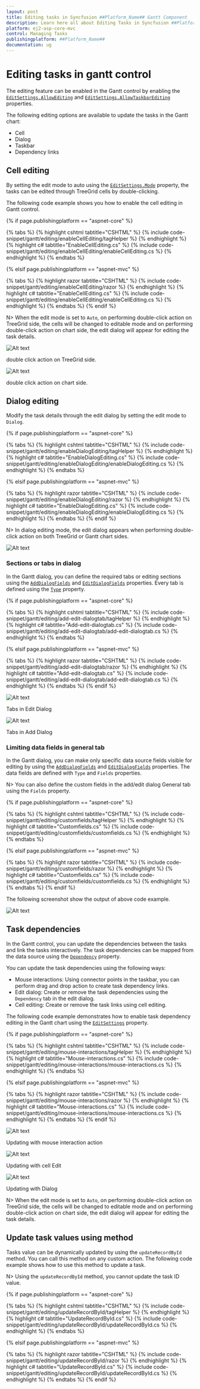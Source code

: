 ```yaml
---
layout: post
title: Editing tasks in Syncfusion ##Platform_Name## Gantt Component
description: Learn here all about Editing Tasks in Syncfusion ##Platform_Name## Gantt component of Syncfusion Essential JS 2 and more.
platform: ej2-asp-core-mvc
control: Managing Tasks
publishingplatform: ##Platform_Name##
documentation: ug
---
```



# Editing tasks in gantt control

The editing feature can be enabled in the Gantt control by enabling the [`EditSettings.AllowEditing`](https://help.syncfusion.com/cr/aspnetcore-js2/Syncfusion.EJ2.Gantt.GanttEditSettings.html#Syncfusion_EJ2_Gantt_GanttEditSettings_AllowEditing) and [`EditSettings.AllowTaskbarEditing`](https://help.syncfusion.com/cr/aspnetcore-js2/Syncfusion.EJ2.Gantt.GanttEditSettings.html#Syncfusion_EJ2_Gantt_GanttEditSettings_AllowTaskbarEditing) properties.

The following editing options are available to update the tasks in the Gantt chart:
* Cell
* Dialog
* Taskbar
* Dependency links

## Cell editing

By setting the edit mode to auto using the [`EditSettings.Mode`](https://help.syncfusion.com/cr/aspnetcore-js2/Syncfusion.EJ2.Gantt.GanttEditSettings.html#Syncfusion_EJ2_Gantt_GanttEditSettings_Mode) property, the tasks can be edited through TreeGrid cells by double-clicking.

The following code example shows you how to enable the cell editing in Gantt control.

{% if page.publishingplatform == "aspnet-core" %}

{% tabs %}
{% highlight cshtml tabtitle="CSHTML" %}
{% include code-snippet/gantt/editing/enableCellEditing/tagHelper %}
{% endhighlight %}
{% highlight c# tabtitle="EnableCellEditing.cs" %}
{% include code-snippet/gantt/editing/enableCellEditing/enableCellEditing.cs %}
{% endhighlight %}
{% endtabs %}

{% elsif page.publishingplatform == "aspnet-mvc" %}

{% tabs %}
{% highlight razor tabtitle="CSHTML" %}
{% include code-snippet/gantt/editing/enableCellEditing/razor %}
{% endhighlight %}
{% highlight c# tabtitle="EnableCellEditing.cs" %}
{% include code-snippet/gantt/editing/enableCellEditing/enableCellEditing.cs %}
{% endhighlight %}
{% endtabs %}
{% endif %}



N> When the edit mode is set to `Auto`, on performing double-click action on TreeGrid side, the cells will be changed to editable mode and on performing double-click action on chart side, the edit dialog will appear for editing the task details.

![Alt text](images/enableCellEditing1.png)

double click action on TreeGrid side.

![Alt text](images/enableCellEditing2.png)

double click action on chart side.

## Dialog editing

Modify the task details through the edit dialog by setting the edit mode to `Dialog`.

{% if page.publishingplatform == "aspnet-core" %}

{% tabs %}
{% highlight cshtml tabtitle="CSHTML" %}
{% include code-snippet/gantt/editing/enableDialogEditing/tagHelper %}
{% endhighlight %}
{% highlight c# tabtitle="EnableDialogEditing.cs" %}
{% include code-snippet/gantt/editing/enableDialogEditing/enableDialogEditing.cs %}
{% endhighlight %}
{% endtabs %}

{% elsif page.publishingplatform == "aspnet-mvc" %}

{% tabs %}
{% highlight razor tabtitle="CSHTML" %}
{% include code-snippet/gantt/editing/enableDialogEditing/razor %}
{% endhighlight %}
{% highlight c# tabtitle="EnableDialogEditing.cs" %}
{% include code-snippet/gantt/editing/enableDialogEditing/enableDialogEditing.cs %}
{% endhighlight %}
{% endtabs %}
{% endif %}



N> In dialog editing mode, the edit dialog appears when performing double-click action on both TreeGrid or Gantt chart sides.

![Alt text](images/enableDialogEditing.png)

### Sections or tabs in dialog

In the Gantt dialog, you can define the required tabs or editing sections using the [`AddDialogFields`](https://help.syncfusion.com/cr/aspnetcore-js2/Syncfusion.EJ2.Gantt.Gantt.html#Syncfusion_EJ2_Gantt_Gantt_AddDialogFields) and [`EditDialogFields`](https://help.syncfusion.com/cr/aspnetcore-js2/Syncfusion.EJ2.Gantt.Gantt.html#Syncfusion_EJ2_Gantt_Gantt_EditDialogFields) properties. Every tab is defined using the [`Type`](https://help.syncfusion.com/cr/aspnetcore-js2/Syncfusion.EJ2.Gantt.DialogFieldType.html) property.

{% if page.publishingplatform == "aspnet-core" %}

{% tabs %}
{% highlight cshtml tabtitle="CSHTML" %}
{% include code-snippet/gantt/editing/add-edit-dialogtab/tagHelper %}
{% endhighlight %}
{% highlight c# tabtitle="Add-edit-dialogtab.cs" %}
{% include code-snippet/gantt/editing/add-edit-dialogtab/add-edit-dialogtab.cs %}
{% endhighlight %}
{% endtabs %}

{% elsif page.publishingplatform == "aspnet-mvc" %}

{% tabs %}
{% highlight razor tabtitle="CSHTML" %}
{% include code-snippet/gantt/editing/add-edit-dialogtab/razor %}
{% endhighlight %}
{% highlight c# tabtitle="Add-edit-dialogtab.cs" %}
{% include code-snippet/gantt/editing/add-edit-dialogtab/add-edit-dialogtab.cs %}
{% endhighlight %}
{% endtabs %}
{% endif %}



![Alt text](images/add-edit-dialogtab.png)

Tabs in Edit Dialog

![Alt text](images/add-dialogtab.png)

Tabs in Add Dialog

### Limiting data fields in general tab

In the Gantt dialog, you can make only specific data source fields visible for editing by using the [`AddDialogFields`](https://help.syncfusion.com/cr/aspnetcore-js2/Syncfusion.EJ2.Gantt.Gantt.html#Syncfusion_EJ2_Gantt_Gantt_AddDialogFields) and [`EditDialogFields`](https://help.syncfusion.com/cr/aspnetcore-js2/Syncfusion.EJ2.Gantt.Gantt.html#Syncfusion_EJ2_Gantt_Gantt_EditDialogFields) properties. The data fields are defined with `Type` and `Fields` properties.

N> You can also define the custom fields in the add/edit dialog General tab using the `Fields` property.

{% if page.publishingplatform == "aspnet-core" %}

{% tabs %}
{% highlight cshtml tabtitle="CSHTML" %}
{% include code-snippet/gantt/editing/customfields/tagHelper %}
{% endhighlight %}
{% highlight c# tabtitle="Customfields.cs" %}
{% include code-snippet/gantt/editing/customfields/customfields.cs %}
{% endhighlight %}
{% endtabs %}

{% elsif page.publishingplatform == "aspnet-mvc" %}

{% tabs %}
{% highlight razor tabtitle="CSHTML" %}
{% include code-snippet/gantt/editing/customfields/razor %}
{% endhighlight %}
{% highlight c# tabtitle="Customfields.cs" %}
{% include code-snippet/gantt/editing/customfields/customfields.cs %}
{% endhighlight %}
{% endtabs %}
{% endif %}



The following screenshot show the output of above code example.

![Alt text](images/customfields.png)

## Task dependencies

In the Gantt control, you can update the dependencies between the tasks and link the tasks interactively. The task dependencies can be mapped from the data source using the [`Dependency`](https://help.syncfusion.com/cr/aspnetcore-js2/Syncfusion.EJ2.Gantt.GanttTaskFields.html#Syncfusion_EJ2_Gantt_GanttTaskFields_Dependency) property.

You can update the task dependencies using the following ways:

* Mouse interactions: Using connector points in the taskbar, you can perform drag and drop action to create task dependency links.
* Edit dialog: Create or remove the task dependencies using the `Dependency` tab in the edit dialog.
* Cell editing: Create or remove the task links using cell editing.

The following code example demonstrates how to enable task dependency editing in the Gantt chart using the [`EditSettings`](https://help.syncfusion.com/cr/aspnetcore-js2/Syncfusion.EJ2.Gantt.Gantt.html#Syncfusion_EJ2_Gantt_Gantt_EditSettings) property.

{% if page.publishingplatform == "aspnet-core" %}

{% tabs %}
{% highlight cshtml tabtitle="CSHTML" %}
{% include code-snippet/gantt/editing/mouse-interactions/tagHelper %}
{% endhighlight %}
{% highlight c# tabtitle="Mouse-interactions.cs" %}
{% include code-snippet/gantt/editing/mouse-interactions/mouse-interactions.cs %}
{% endhighlight %}
{% endtabs %}

{% elsif page.publishingplatform == "aspnet-mvc" %}

{% tabs %}
{% highlight razor tabtitle="CSHTML" %}
{% include code-snippet/gantt/editing/mouse-interactions/razor %}
{% endhighlight %}
{% highlight c# tabtitle="Mouse-interactions.cs" %}
{% include code-snippet/gantt/editing/mouse-interactions/mouse-interactions.cs %}
{% endhighlight %}
{% endtabs %}
{% endif %}



![Alt text](../images/mouse-interactions.png)

Updating with mouse interaction action

![Alt text](../images/cell-editing.png)

Updating with cell Edit

![Alt text](../images/edit-dialog.png)

Updating with Dialog

N> When the edit mode is set to `Auto`, on performing double-click action on TreeGrid side, the cells will be changed to editable mode and on performing double-click action on chart side, the edit dialog will appear for editing the task details.

## Update task values using method

Tasks value can be dynamically updated by using the `updateRecordById` method. You can call this method on any custom action. The following code example shows how to use this method to update a task.

N> Using the `updateRecordById` method, you cannot update the task ID value.

{% if page.publishingplatform == "aspnet-core" %}

{% tabs %}
{% highlight cshtml tabtitle="CSHTML" %}
{% include code-snippet/gantt/editing/updateRecordById/tagHelper %}
{% endhighlight %}
{% highlight c# tabtitle="UpdateRecordById.cs" %}
{% include code-snippet/gantt/editing/updateRecordById/updateRecordById.cs %}
{% endhighlight %}
{% endtabs %}

{% elsif page.publishingplatform == "aspnet-mvc" %}

{% tabs %}
{% highlight razor tabtitle="CSHTML" %}
{% include code-snippet/gantt/editing/updateRecordById/razor %}
{% endhighlight %}
{% highlight c# tabtitle="UpdateRecordById.cs" %}
{% include code-snippet/gantt/editing/updateRecordById/updateRecordById.cs %}
{% endhighlight %}
{% endtabs %}
{% endif %}
